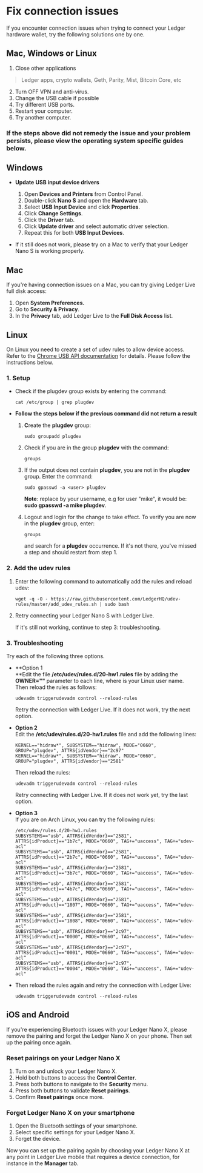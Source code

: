 
# Fix connection issues

If you encounter connection issues when trying to connect your Ledger hardware wallet, try the following solutions one by one.

## Mac, Windows or Linux

1.  Close other applications

> Ledger apps, crypto wallets, Geth, Parity, Mist, Bitcoin Core, etc
2.  Turn OFF VPN and anti-virus.
3.  Change the USB cable if possible
4.  Try different USB ports.
5.  Restart your computer.
6.  Try another computer.

### If the steps above did not remedy the issue and your problem persists, please view the operating system specific guides below.

## Windows

-   **Update** **USB input device drivers**
    
    1.  Open **Devices and Printers** from Control Panel.
    2.  Double-click **Nano S** and open the **Hardware** tab.
    3.  Select **USB Input Device** and click **Properties**.
    4.  Click **Change Settings**.
    5.  Click the **Driver** tab.
    6.  Click **Update driver** and select automatic driver selection.
    7.  Repeat this for both **USB Input Devices**.
    
-   If it still does not work, please try on a Mac to verify that your Ledger Nano S is working properly.

## Mac

If you're having connection issues on a Mac, you can try giving Ledger Live full disk access:

1.  Open **System Preferences.**
2.  Go to **Security & Privacy**.
3.  In the **Privacy** tab, add Ledger Live to the **Full Disk Access** list.

## Linux

On Linux you need to create a set of udev rules to allow device access. Refer to the [Chrome USB API documentation](https://developer.chrome.com/apps/app_usb#caveats) for details. Please follow the instructions below.

### 1. Setup

-   Check if the plugdev group exists by entering the command:  
    
    ```
    cat /etc/group | grep plugdev
    ```
    
-   **Follow the steps below** **if the previous command did not return** **a result**
    1.  **C**reate the **plugdev** group:  
        
        ```
        sudo groupadd plugdev
        ```
        
    2.  Check if you are in the group **plugdev** with the command:
        
        ```
        groups
        ```
        
    3.  If the output does not contain **plugdev**, you are not in the **plugdev** group. Enter the command:
        
        ```
        sudo gpasswd -a <user> plugdev
        ```
        
        **Note**: replace <user> by your username, e.g for user "mike", it would be: **sudo gpasswd -a mike plugdev**.
        
    4.  Logout and login for the change to take effect. To verify you are now in the **plugdev** group, enter:
        
        ```
        groups
        ```
        
        and search for a **plugdev** occurrence. If it's not there, you've missed a step and should restart from step 1.

### 2. Add the udev rules

1.  Enter the following command to automatically add the rules and reload udev:
    
    ```
    wget -q -O - https://raw.githubusercontent.com/LedgerHQ/udev-rules/master/add_udev_rules.sh | sudo bash
    ```
    
2.  Retry connecting your Ledger Nano S with Ledger Live.  
      
    If it's still not working, continue to step 3: troubleshooting.

### 3. Troubleshooting

Try each of the following three options.

-   **Option 1  
    **Edit the file **/etc/udev/rules.d/20-hw1.rules** file by adding the **OWNER="<user>"** parameter to each line, where **<user>** is your Linux user name.  
    Then reload the rules as follows:  
    
    ```
    udevadm triggerudevadm control --reload-rules
    ```
    
    Retry the connection with Ledger Live. If it does not work, try the next option.
-   **Option 2**  
    Edit the **/etc/udev/rules.d/20-hw1.rules** file and add the following lines:  
    
    ```
    KERNEL=="hidraw*", SUBSYSTEM=="hidraw", MODE="0660", GROUP="plugdev", ATTRS{idVendor}=="2c97"
    KERNEL=="hidraw*", SUBSYSTEM=="hidraw", MODE="0660", GROUP="plugdev", ATTRS{idVendor}=="2581"
    ```
    
    Then reload the rules:  
    
    ```
    udevadm triggerudevadm control --reload-rules
    ```
    
    Retry connecting with Ledger Live. If it does not work yet, try the last option.
-   **Option 3**  
    If you are on Arch Linux, you can try the following rules:
    
    ```
    /etc/udev/rules.d/20-hw1.rules
    SUBSYSTEMS=="usb", ATTRS{idVendor}=="2581", ATTRS{idProduct}=="1b7c", MODE="0660", TAG+="uaccess", TAG+="udev-acl"
    SUBSYSTEMS=="usb", ATTRS{idVendor}=="2581", ATTRS{idProduct}=="2b7c", MODE="0660", TAG+="uaccess", TAG+="udev-acl"
    SUBSYSTEMS=="usb", ATTRS{idVendor}=="2581", ATTRS{idProduct}=="3b7c", MODE="0660", TAG+="uaccess", TAG+="udev-acl"
    SUBSYSTEMS=="usb", ATTRS{idVendor}=="2581", ATTRS{idProduct}=="4b7c", MODE="0660", TAG+="uaccess", TAG+="udev-acl"
    SUBSYSTEMS=="usb", ATTRS{idVendor}=="2581", ATTRS{idProduct}=="1807", MODE="0660", TAG+="uaccess", TAG+="udev-acl"
    SUBSYSTEMS=="usb", ATTRS{idVendor}=="2581", ATTRS{idProduct}=="1808", MODE="0660", TAG+="uaccess", TAG+="udev-acl"
    SUBSYSTEMS=="usb", ATTRS{idVendor}=="2c97", ATTRS{idProduct}=="0000", MODE="0660", TAG+="uaccess", TAG+="udev-acl"
    SUBSYSTEMS=="usb", ATTRS{idVendor}=="2c97", ATTRS{idProduct}=="0001", MODE="0660", TAG+="uaccess", TAG+="udev-acl”
    SUBSYSTEMS=="usb", ATTRS{idVendor}=="2c97", ATTRS{idProduct}=="0004", MODE="0660", TAG+="uaccess", TAG+="udev-acl"
    ```
    
-   Then reload the rules again and retry the connection with Ledger Live:  
    
    ```
    udevadm triggerudevadm control --reload-rules
    ```
    

## iOS and Android

If you're experiencing Bluetooth issues with your Ledger Nano X, please remove the pairing and forget the Ledger Nano X on your phone. Then set up the pairing once again.

### Reset pairings on your Ledger Nano X

1.  Turn on and unlock your Ledger Nano X.
2.  Hold both buttons to access the **Control Center**.
3.  Press both buttons to navigate to the **Security** menu.
4.  Press both buttons to validate **Reset pairings**.
5.  Confirm **Reset pairings** once more.

### Forget Ledger Nano X on your smartphone

1.  Open the Bluetooth settings of your smartphone.
2.  Select specific settings for your Ledger Nano X.
3.  Forget the device.

Now you can set up the pairing again by choosing your Ledger Nano X at any point in Ledger Live mobile that requires a device connection, for instance in the **Manager** tab.
